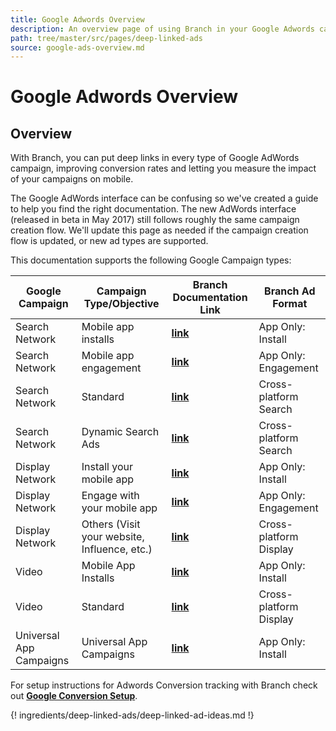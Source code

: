 ```yaml
---
title: Google Adwords Overview
description: An overview page of using Branch in your Google Adwords campaigns.
path: tree/master/src/pages/deep-linked-ads
source: google-ads-overview.md
---
```

# Google Adwords Overview

## Overview

With Branch, you can put deep links in every type of Google AdWords campaign, improving conversion rates and letting you measure the impact of your campaigns on mobile.  

The Google AdWords interface can be confusing so we've created a guide to help you find the right documentation. The new AdWords interface (released in beta in May 2017) still follows roughly the same campaign creation flow. We'll update this page as needed if the campaign creation flow is updated, or new ad types are supported.

This documentation supports the following Google Campaign types:

Google Campaign | Campaign Type/Objective | Branch Documentation Link | Branch Ad Format
--- | --- | --- | ---
Search Network | Mobile app installs | **[link](/pages/deep-linked-ads/google-search-install-ads)** | App Only: Install
Search Network | Mobile app engagement | **[link](/pages/deep-linked-ads/google-search-engagement-ads)** | App Only: Engagement
Search Network | Standard  | **[link](/pages/deep-linked-ads/google-xplatform-search-ads/#standard-search-ads)** | Cross-platform Search
Search Network | Dynamic Search Ads  | **[link](/pages/deep-linked-ads/google-xplatform-search-ads/#dynamic-search-ads)** | Cross-platform Search
Display Network | Install your mobile app | **[link](/pages/deep-linked-ads/google-display-install-ads)** | App Only: Install
Display Network | Engage with your mobile app | **[link](/pages/deep-linked-ads/google-display-engagement-ads)** | App Only: Engagement
Display Network | Others (Visit your website, Influence, etc.)  | **[link](/pages/deep-linked-ads/google-xplatform-display-ads)** | Cross-platform Display
Video | Mobile App Installs | **[link](/pages/deep-linked-ads/google-video-ads/#video-app-install-ads)** | App Only: Install
Video | Standard | **[link](/pages/deep-linked-ads/google-video-ads/#video-standard-ads)** | Cross-platform Display
Universal App Campaigns | Universal App Campaigns | **[link](/pages/deep-linked-ads/google-uac)** | App Only: Install

For setup instructions for Adwords Conversion tracking with Branch check out **[Google Conversion Setup](https://docs.branch.io/pages/deep-linked-ads/google-conversions)**.

{! ingredients/deep-linked-ads/deep-linked-ad-ideas.md !}
